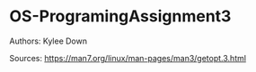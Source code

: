 # OS-ProgramingAssignment3

Authors: Kylee Down


Sources:
https://man7.org/linux/man-pages/man3/getopt.3.html


